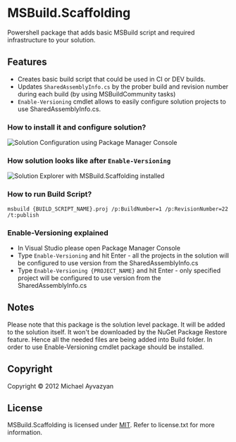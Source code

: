 # MSBuild.Scaffolding
Powershell package that adds basic MSBuild script and required infrastructure to your solution.

## Features
* Creates basic build script that could be used in CI or DEV builds.
* Updates `SharedAssemblyInfo.cs` by the prober build and revision number during each build (by using MSBuildCommunity tasks)
* `Enable-Versioning` cmdlet allows to easily configure solution projects to use SharedAssemblyInfo.cs.

### How to install it and configure solution?
![Solution Configuration using Package Manager Console](https://raw.github.com/mayvazyan/MSBuild.Scaffolding/master/Docs/PackageManagerConsole.png "Solution Configuration")

### How solution looks like after `Enable-Versioning`
![Solution Explorer with MSBuild.Scaffolding installed](https://raw.github.com/mayvazyan/MSBuild.Scaffolding/master/Docs/SolutionExplorer.png "Solution Explorer")

### How to run Build Script?
`msbuild {BUILD_SCRIPT_NAME}.proj /p:BuildNumber=1 /p:RevisionNumber=22 /t:publish`

### Enable-Versioning explained
* In Visual Studio please open Package Manager Console
* Type `Enable-Versioning` and hit Enter - all the projects in the solution will be configured to use version from the SharedAssemblyInfo.cs
* Type `Enable-Versioning {PROJECT_NAME}` and hit Enter - only specified project will be configured to use version from the SharedAssemblyInfo.cs

## Notes
Please note that this package is the solution level package. It will be added to the solution itself. 
It won't be downloaded by the NuGet Package Restore feature. Hence all the needed files are being added into Build folder.
In order to use Enable-Versioning cmdlet package should be installed.

## Copyright

Copyright © 2012 Michael Ayvazyan

## License

MSBuild.Scaffolding is licensed under [MIT](http://www.opensource.org/licenses/mit-license.php "Read more about the MIT license form"). Refer to license.txt for more information.

